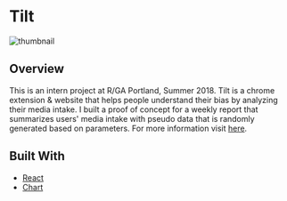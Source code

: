 # Tilt
![thumbnail](http://www.yeinjo.com/assets/imgs/tilt/tilt_prototype.gif)

## Overview
This is an intern project at R/GA Portland, Summer 2018. Tilt is a chrome extension & website that helps people understand their bias by analyzing their media intake. I built a proof of concept for a weekly report that summarizes users' media intake with pseudo data that is randomly generated based on parameters. For more information visit [here](http://www.yeinjo.com/tilt/).

## Built With
* [React](https://reactjs.org/)
* [Chart](https://www.chartjs.org/)
